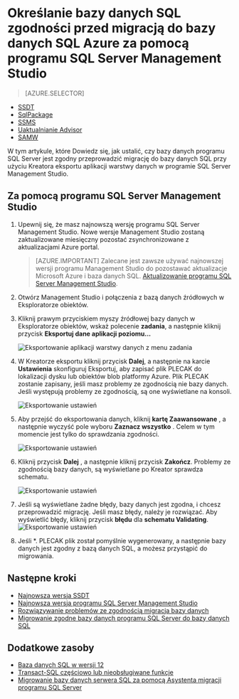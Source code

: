 <properties
   pageTitle="Określanie bazy danych SQL zgodności przed migracją do bazy danych SQL Azure za pomocą programu SQL Server Management Studio | Microsoft Azure"
   description="Microsoft Azure SQL Database, migracja bazy danych, bazy danych SQL w celu zapewnienia zgodności eksportowanie danych warstwy aplikacji Kreator"
   services="sql-database"
   documentationCenter=""
   authors="CarlRabeler"
   manager="jhubbard"
   editor=""/>

<tags
   ms.service="sql-database"
   ms.devlang="NA"
   ms.topic="article"
   ms.tgt_pltfrm="NA"
   ms.workload="sqldb-migrate"
   ms.date="08/29/2016"
   ms.author="carlrab"/>

# <a name="use-sql-server-management-studio-to-determine-sql-database-compatibility-before-migration-to-azure-sql-database"></a>Określanie bazy danych SQL zgodności przed migracją do bazy danych SQL Azure za pomocą programu SQL Server Management Studio

> [AZURE.SELECTOR]
- [SSDT](sql-database-cloud-migrate-fix-compatibility-issues-ssdt.md)
- [SqlPackage](sql-database-cloud-migrate-determine-compatibility-sqlpackage.md)
- [SSMS](sql-database-cloud-migrate-determine-compatibility-ssms.md)
- [Uaktualnianie Advisor](http://www.microsoft.com/download/details.aspx?id=48119)
- [SAMW](sql-database-cloud-migrate-fix-compatibility-issues.md)
 
W tym artykule, które Dowiedz się, jak ustalić, czy bazy danych programu SQL Server jest zgodny przeprowadzić migrację do bazy danych SQL przy użyciu Kreatora eksportu aplikacji warstwy danych w programie SQL Server Management Studio.

## <a name="using-sql-server-management-studio"></a>Za pomocą programu SQL Server Management Studio

1. Upewnij się, że masz najnowszą wersję programu SQL Server Management Studio. Nowe wersje Management Studio zostaną zaktualizowane miesięczny pozostać zsynchronizowane z aktualizacjami Azure portal.

     > [AZURE.IMPORTANT] Zalecane jest zawsze używać najnowszej wersji programu Management Studio do pozostawać aktualizacje Microsoft Azure i baza danych SQL. [Aktualizowanie programu SQL Server Management Studio](https://msdn.microsoft.com/library/mt238290.aspx).

2. Otwórz Management Studio i połączenia z bazą danych źródłowych w Eksploratorze obiektów.
3. Kliknij prawym przyciskiem myszy źródłowej bazy danych w Eksploratorze obiektów, wskaż polecenie **zadania**, a następnie kliknij przycisk **Eksportuj dane aplikacji poziomu...**

    ![Eksportowanie aplikacji warstwy danych z menu zadania](./media/sql-database-cloud-migrate/TestForCompatibilityUsingSSMS01.png)

4. W Kreatorze eksportu kliknij przycisk **Dalej**, a następnie na karcie **Ustawienia** skonfiguruj Eksportuj, aby zapisać plik PLECAK do lokalizacji dysku lub obiektów blob platformy Azure. Plik PLECAK zostanie zapisany, jeśli masz problemy ze zgodnością nie bazy danych. Jeśli występują problemy ze zgodnością, są one wyświetlane na konsoli.

    ![Eksportowanie ustawień](./media/sql-database-cloud-migrate/TestForCompatibilityUsingSSMS02.png)

5. Aby przejść do eksportowania danych, kliknij **kartę Zaawansowane** , a następnie wyczyść pole wyboru **Zaznacz wszystko** . Celem w tym momencie jest tylko do sprawdzania zgodności.

    ![Eksportowanie ustawień](./media/sql-database-cloud-migrate/TestForCompatibilityUsingSSMS03.png)

6. Kliknij przycisk **Dalej** , a następnie kliknij przycisk **Zakończ**. Problemy ze zgodnością bazy danych, są wyświetlane po Kreator sprawdza schematu.

    ![Eksportowanie ustawień](./media/sql-database-cloud-migrate/TestForCompatibilityUsingSSMS04.png)

7. Jeśli są wyświetlane żadne błędy, bazy danych jest zgodna, i chcesz przeprowadzić migrację. Jeśli masz błędy, należy je rozwiązać. Aby wyświetlić błędy, kliknij przycisk **błędu** dla **schematu Validating**. 
    ![Eksportowanie ustawień](./media/sql-database-cloud-migrate/TestForCompatibilityUsingSSMS05.png)

8.  Jeśli *. PLECAK plik został pomyślnie wygenerowany, a następnie bazy danych jest zgodny z bazą danych SQL, a możesz przystąpić do migrowania.

## <a name="next-steps"></a>Następne kroki

- [Najnowsza wersja SSDT](https://msdn.microsoft.com/library/mt204009.aspx)
- [Najnowsza wersja programu SQL Server Management Studio](https://msdn.microsoft.com/library/mt238290.aspx)
- [Rozwiązywanie problemów ze zgodnością migracja bazy danych](sql-database-cloud-migrate.md#fix-database-migration-compatibility-issues)
- [Migrowanie zgodne bazy danych programu SQL Server do bazy danych SQL](sql-database-cloud-migrate.md#migrate-a-compatible-sql-server-database-to-sql-database)

## <a name="additional-resources"></a>Dodatkowe zasoby

- [Baza danych SQL w wersji 12](sql-database-v12-whats-new.md)
- [Transact-SQL częściowo lub nieobsługiwane funkcje](sql-database-transact-sql-information.md)
- [Migrowanie bazy danych serwera SQL za pomocą Asystenta migracji programu SQL Server](http://blogs.msdn.com/b/ssma/)
